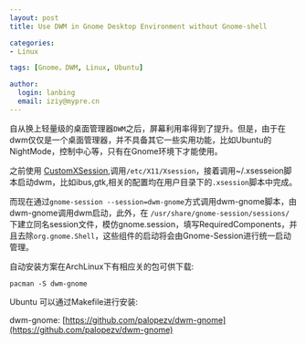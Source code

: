 ```yaml
---
layout: post
title: Use DWM in Gnome Desktop Environment without Gnome-shell

categories:
- Linux

tags: [Gnome，DWM, Linux, Ubuntu]

author:
  login: lanbing
  email: iziy@mypre.cn
---
```




自从换上轻量级的桌面管理器`DWM`之后，屏幕利用率得到了提升。但是，由于在dwm仅仅是一个桌面管理器，并不具备其它一些实用功能，比如Ubuntu的NightMode，控制中心等，只有在Gnome环境下才能使用。



之前使用 [CustomXSession](https://wiki.ubuntu.com/CustomXSession),调用`/etc/X11/Xsession`，接着调用~/.xsesseion脚本启动dwm，比如ibus,gtk,相关的配置均在用户目录下的`.xsession`脚本中完成。



而现在通过`gnome-session --session=dwm-gnome`方式调用dwm-gnome脚本，由dwm-gnome调用dwm启动，此外，在 `/usr/share/gnome-session/sessions/`下建立同名session文件，模仿gnome.session，填写RequiredComponents，并且去除`org.gnome.Shell`，这些组件的启动将会由Gnome-Session进行统一启动管理。



自动安装方案在ArchLinux下有相应关的包可供下载:

```pacman -S dwm-gnome```



Ubuntu 可以通过Makefile进行安装:

dwm-gnome: [https://github.com/palopezv/dwm-gnome](https://github.com/palopezv/dwm-gnome)


